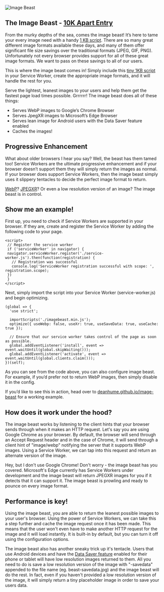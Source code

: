
![Image Beast](https://raw.githubusercontent.com/deanhume/image-beast/master/images/beast.jpg)

## The Image Beast - [10K Apart Entry](https://a-k-apart.com/gallery/The-Image-Beast)

From the murky depths of the sea, comes the image beast! It’s here to tame your every image need with a handy [1 KB script](https://github.com/deanhume/image-beast/blob/master/imagebeast.min.js). There are so many great different image formats available these days, and many of them offer significant file size savings over the traditional formats (JPEG, GIF, PNG). Unfortunately not every browser provides support for all of these great image formats. We want to pass on these savings to all of our users.

This is where the image beast comes in! Simply include this [tiny 1KB script](https://github.com/deanhume/image-beast/blob/master/imagebeast.min.js) in your Service Worker, create the appropriate image formats, and it will handle the rest for you.

Serve the lightest, leanest images to your users and help them get the fastest page load times possible. Grrrrrr!
The image beast does all of these things:

-   Serves WebP images to Google’s Chrome Browser
-   Serves JpegXR images to Microsoft’s Edge Browser
-   Serves lean image for Android users with the Data Saver feature enabled
-   Caches the images!

## Progressive Enhancement

What about older browsers I hear you say? Well, the beast has them tamed too! Service Workers are the ultimate progressive enhancement and if your browser doesn’t support them they will simply return the images as normal. If your browser does support Service Workers, then the image beast simply uses it slippery tentacles to decide the perfect image format to return.

[WebP](https://developers.google.com/speed/webp/)? [JPEGXR](https://msdn.microsoft.com/en-gb/library/windows/desktop/hh707223.aspx)? Or even a low resolution version of an image? The image beast is in control.

## Show me an example!

First up, you need to check if Service Workers are supported in your browser. If they are, create and register the Service Worker by adding the following code to your page.

```
<script>
 // Register the service worker
 if ('serviceWorker' in navigator) {
 navigator.serviceWorker.register('./service-worker.js').then(function(registration) {
   // Registration was successful
   console.log('ServiceWorker registration successful with scope: ', registration.scope);
 })
 }
</script>

```

Next, simply import the script into your Service Worker (service-worker.js) and begin optimizing.

```
(global => {
  'use strict';

  importScripts('./imagebeast.min.js');
  optimize({ useWebp: false, useXr: true, useSaveData: true, useCache: true });

  // Ensure that our service worker takes control of the page as soon as possible.
  global.addEventListener('install', event => event.waitUntil(global.skipWaiting()));
  global.addEventListener('activate', event => event.waitUntil(global.clients.claim()));
})(self);

```

As you can see from the code above, you can also configure image beast. For example, if you’d prefer not to return WebP images, then simply disable it in the config.

If you’d like to see this in action, head over to [deanhume.github.io/image-beast](https://deanhume.github.io/image-beast/index.html) for a working example.

## How does it work under the hood?

The image beast works by listening to the client hints that your browser sends through when it makes an HTTP request. Let's say you are using Google Chrome as your browser. By default, the browser will send through an Accept Request header and in the
case of Chrome, it will send through a client hint of "image/webp" notifying the server that it supports WebP images. Using a Service Worker, we can tap into this request and return an alternate version of the image.

Hey, but I don't use Google Chrome! Don't worry - the image beast has you covered. Microsoft's Edge currently has Service Workers under development and the image beast will return JPEGXR images for you if it detects that it can support it. The image beast is prowling and ready to pounce on every image format.

## Performance is key!

Using the image beast, you are able to return the leanest possible images to your user's browser. Using the power of Service Workers, we can take this a step further and cache the image request once it has been made. This means that the user won't even have to make another HTTP request for the image and it will load instantly. It is built-in by default, but you can turn it off using the configuration options.

The image beast also has another sneaky trick up it's tentacle. Users that use Android devices and have the [Data Saver feature](https://support.google.com/chrome/answer/2392284?hl=en-GB) enabled for their phone or tablet will have low resolution images returned to them. All you need to do is save a low resolution version of the image with "-savedata" appended to the file name (eg. beast-savedata.jpg) and the image beast will do the rest. In fact, even if you haven't provided a low resolution version of the image, it will simply return a tiny placeholder image in order
to save your users data.
